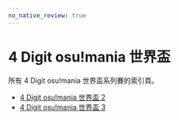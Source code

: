```yaml
---
no_native_review: true
---
```


# 4 Digit osu!mania 世界盃

所有 4 Digit osu!mania 世界盃系列賽的索引頁。

- [4 Digit osu!mania 世界盃 2](2)
- [4 Digit osu!mania 世界盃 3](3)
